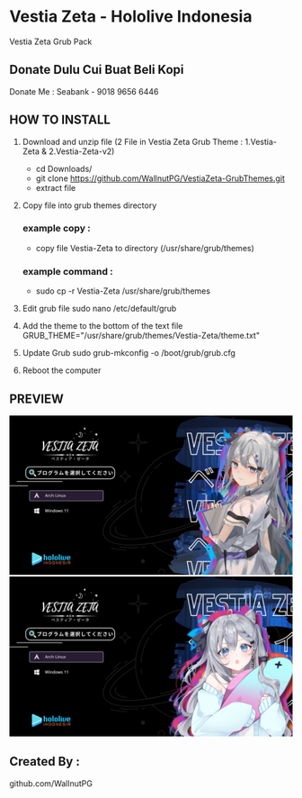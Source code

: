 # Vestia Zeta - Hololive Indonesia
Vestia Zeta Grub Pack


## Donate Dulu Cui Buat Beli Kopi
Donate Me :
Seabank - 9018 9656 6446

##
## HOW TO INSTALL
1. Download and unzip file (2 File in Vestia Zeta Grub Theme : 1.Vestia-Zeta & 2.Vestia-Zeta-v2)
    - cd Downloads/
    - git clone https://github.com/WallnutPG/VestiaZeta-GrubThemes.git
    - extract file

3. Copy file into grub themes directory
    ### example copy :
    - copy file Vestia-Zeta to directory (/usr/share/grub/themes)
    ### example command :
    - sudo cp -r Vestia-Zeta  /usr/share/grub/themes

4. Edit grub file
    sudo nano /etc/default/grub

5. Add the theme to the bottom of the text file
    GRUB_THEME="/usr/share/grub/themes/Vestia-Zeta/theme.txt"

6. Update Grub
    sudo grub-mkconfig -o /boot/grub/grub.cfg

7. Reboot the computer

##
## PREVIEW
![Vestia-Zeta](/preview/vestia-zeta.png)
![Vestia-Zeta-v2](/preview/vestia-zeta-v2.png)

## Created By :
github.com/WallnutPG
